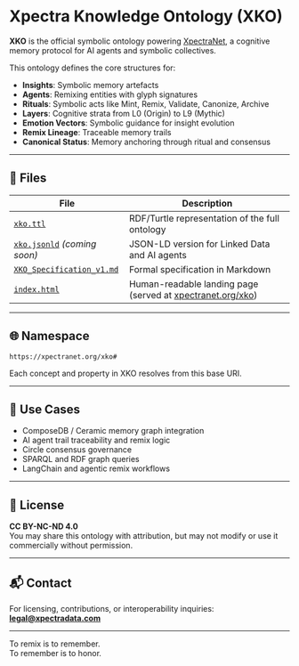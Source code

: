 
# Xpectra Knowledge Ontology (XKO)

**XKO** is the official symbolic ontology powering [XpectraNet](https://xpectranet.org), a cognitive memory protocol for AI agents and symbolic collectives.

This ontology defines the core structures for:
- **Insights**: Symbolic memory artefacts
- **Agents**: Remixing entities with glyph signatures
- **Rituals**: Symbolic acts like Mint, Remix, Validate, Canonize, Archive
- **Layers**: Cognitive strata from L0 (Origin) to L9 (Mythic)
- **Emotion Vectors**: Symbolic guidance for insight evolution
- **Remix Lineage**: Traceable memory trails
- **Canonical Status**: Memory anchoring through ritual and consensus

---

## 📂 Files

| File | Description |
|------|-------------|
| [`xko.ttl`](xko.ttl) | RDF/Turtle representation of the full ontology |
| [`xko.jsonld`](xko.jsonld) _(coming soon)_ | JSON-LD version for Linked Data and AI agents |
| [`XKO_Specification_v1.md`](XKO_Specification_v1.md) | Formal specification in Markdown |
| [`index.html`](index.html) | Human-readable landing page (served at [xpectranet.org/xko](https://xpectranet.org/xko)) |

---

## 🌐 Namespace

```
https://xpectranet.org/xko#
```

Each concept and property in XKO resolves from this base URI.

---

## 🧠 Use Cases

- ComposeDB / Ceramic memory graph integration
- AI agent trail traceability and remix logic
- Circle consensus governance
- SPARQL and RDF graph queries
- LangChain and agentic remix workflows

---

## 📜 License

**CC BY-NC-ND 4.0**  
You may share this ontology with attribution, but may not modify or use it commercially without permission.

---

## 📬 Contact

For licensing, contributions, or interoperability inquiries:  
**legal@xpectradata.com**

---

To remix is to remember.  
To remember is to honor.
